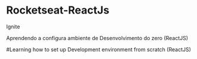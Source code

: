 # Rocketseat-ReactJs 
 Ignite

Aprendendo a configura ambiente de Desenvolvimento do zero (ReactJS)

#Learning how to set up Development environment from scratch (ReactJS)
